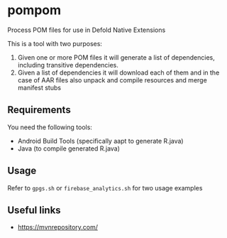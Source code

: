 # pompom
Process POM files for use in Defold Native Extensions

This is a tool with two purposes:

1. Given one or more POM files it will generate a list of dependencies, including transitive dependencies.
2. Given a list of dependencies it will download each of them and in the case of AAR files also unpack and compile resources and merge manifest stubs

## Requirements
You need the following tools:

* Android Build Tools (specifically aapt to generate R.java)
* Java (to compile generated R.java)

## Usage
Refer to `gpgs.sh` or `firebase_analytics.sh` for two usage examples

## Useful links
* https://mvnrepository.com/
